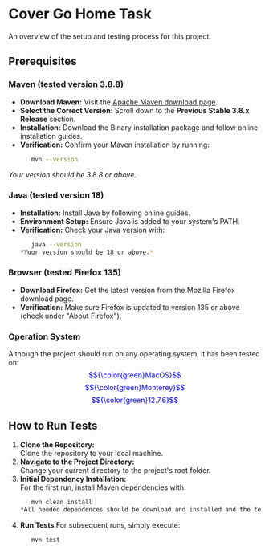 # Cover Go Home Task

An overview of the setup and testing process for this project.

## Prerequisites

### Maven (tested version 3.8.8)
- **Download Maven:** Visit the [Apache Maven download page](https://maven.apache.org/download.cgi).
- **Select the Correct Version:** Scroll down to the **Previous Stable 3.8.x Release** section.
- **Installation:** Download the Binary installation package and follow online installation guides.
- **Verification:** Confirm your Maven installation by running:
    ```bash
       mvn --version
*Your version should be 3.8.8 or above.*
### Java (tested version 18)
- **Installation:** Install Java by following online guides.
- **Environment Setup:** Ensure Java is added to your system's PATH.
- **Verification:** Check your Java version with:
    ```bash
       java --version
  *Your version should be 18 or above.*

### Browser (tested Firefox 135)
- **Download Firefox:** Get the latest version from the Mozilla Firefox download page.
- **Verification:** Make sure Firefox is updated to version 135 or above (check under "About Firefox").
### Operation System
Although the project should run on any operating system, it has been tested on:
<font color="blue"> $${\color{green}MacOS}$$ $${\color{green}Monterey}$$ $${\color{green}12.7.6}$$</font>
## How to Run Tests
1. **Clone the Repository:**  
   Clone the repository to your local machine.
2. **Navigate to the Project Directory:**  
   Change your current directory to the project's root folder.
3. **Initial Dependency Installation:**  
   For the first run, install Maven dependencies with:
     ```bash
        mvn clean install
   *All needed dependences should be download and installed and the test also run successfully.*

4. **Run Tests**
For subsequent runs, simply execute:
   ```bash
      mvn test
